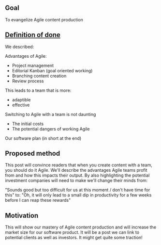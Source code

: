 ## Goal

To evangelize Agile content production

## [Definition of done](https://github.com/newatoms/guides/blob/ready/glossary/definition-of-done.md)

We described:

Advantages of Agile:
- Project management
- Editorial Kanban (goal oriented working)
- Branching content creation
- Review process

This leads to a team that is more:
- adaptible
- effective

Switching to Agile with a team is not daunting
- The initial costs
- The potential dangers of working Agile

Our software plan (in short at the end)

## Proposed method

This post will convince readers that when you create content with a team, you should do it Agile.
We'll describe the advantages Agile teams profit from and how this impacts their output.
By also highlighting the potential investment companies will need to make we'll change their minds from:

"Sounds good but too difficult for us at this moment / don't have time for this"
to:
"Oh, it will only lead to a small dip in productivity for a few weeks before I can reap these rewards"


## Motivation

This will show our mastery of Agile content production and will increase the market size for our software product.
It will be a post we can link to potential clients as well as investors.
It might get quite some traction!
